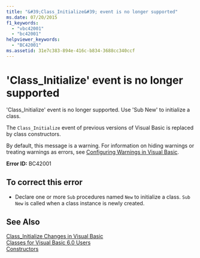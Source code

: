 ```yaml
---
title: "&#39;Class_Initialize&#39; event is no longer supported"
ms.date: 07/20/2015
f1_keywords: 
  - "vbc42001"
  - "bc42001"
helpviewer_keywords: 
  - "BC42001"
ms.assetid: 31e7c383-894e-416c-b834-3688cc340ccf
---
```

# &#39;Class_Initialize&#39; event is no longer supported
'Class_Initialize' event is no longer supported. Use 'Sub New' to initialize a class.  
  
 The `Class_Initialize` event of previous versions of Visual Basic is replaced by class constructors.  
  
 By default, this message is a warning. For information on hiding warnings or treating warnings as errors, see [Configuring Warnings in Visual Basic](/visualstudio/ide/configuring-warnings-in-visual-basic).  
  
 **Error ID:** BC42001  
  
## To correct this error  
  
-   Declare one or more `Sub` procedures named `New` to initialize a class. `Sub New` is called when a class instance is newly created.  
  
## See Also  
 [Class_Initialize Changes in Visual Basic](https://msdn.microsoft.com/library/2cd023cf-2869-4836-b08d-43822294beeb)  
 [Classes for Visual Basic 6.0 Users](https://msdn.microsoft.com/library/d625222c-cd32-4c8d-b25c-ea71729b88b7)  
 [Constructors](~/docs/visual-basic/programming-guide/concepts/object-oriented-programming.md#constructors)
